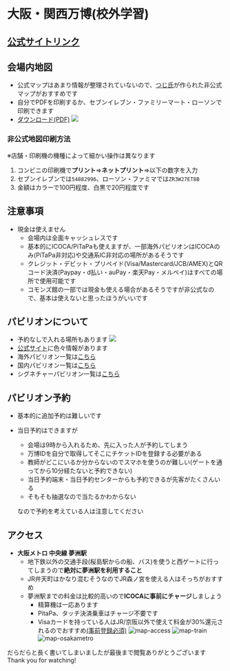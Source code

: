 # 大阪・関西万博(校外学習)

## [公式サイトリンク](https://www.expo2025.or.jp/)

## 会場内地図
- 公式マップはあまり情報が整理されていないので、[つじ氏](https://x.com/t_tsuji)が作られた非公式マップがおすすめです
- 自分でPDFを印刷するか、セブンイレブン・ファミリーマート・ローソンで印刷できます
- [ダウンロード(PDF)](https://drive.google.com/file/d/1BAgK0PikfvVpWTCGZNBWSMNUlfLklr7w/view?pli=1)
![](https://github.com/Kisaraki2021/OTH-Information-I/blob/main/expomap.png?raw=true)

### 非公式地図印刷方法
※店舗・印刷機の機種によって細かい操作は異なります
1. コンビニの印刷機で**プリント**=>**ネットプリント**=>以下の数字を入力
2. セブンイレブンでは`54882996`、ローソン・ファミマでは`ZR3W27ET8B`
3. 金額はカラーで100円程度、白黒で20円程度です


## 注意事項
- 現金は使えません
    - 会場内は全面キャッシュレスです
    - 基本的にICOCA/PiTaPaも使えますが、一部海外パビリオンはICOCAのみ(PiTaPa非対応)や交通系IC非対応の場所があるそうです
    - クレジット・デビット・プリペイド(Visa/Mastercard/JCB/AMEX)とQRコード決済(Paypay・d払い・auPay・楽天Pay・メルペイ)はすべての場所で使用可能です
    - コモンズ館の一部では現金も使える場合があるそうですが非公式なので、基本は使えないと思ったほうがいいです

## パビリオンについて
- 予約なしで入れる場所もあります
    ![](https://www.expo2025.or.jp/wp/wp-content/uploads/0517_JPMAP_NR_v11.png)
- [公式サイト](https://www.expo2025.or.jp/news/daily/)に色々情報があります
- 海外パビリオン一覧は[こちら](https://www.expo2025.or.jp/official-participant/)
- 国内パビリオン一覧は[こちら](https://www.expo2025.or.jp/domestic-pv/)
- シグネチャーパビリオン一覧は[こちら](https://www.expo2025.or.jp/project/)

## パビリオン予約
- 基本的に追加予約は難しいです
- 当日予約はできますが
    - 会場は9時から入れるため、先に入った人が予約してしまう
    - 万博IDを自分で取得してそこにチケットIDを登録する必要がある
    - 教師がどこにいるか分からないのでスマホを使うのが難しい(ゲートを通ってから10分経たないと予約できない)
    - 当日予約端末・当日予約センターからも予約できるが先客がたくさんいる
    - そもそも抽選なので当たるかわからない

    なので予約を考えている人は注意してください

## アクセス
- **大阪メトロ 中央線 夢洲駅**
    - 地下鉄以外の交通手段(桜島駅からの船、バス)を使うと西ゲートに行ってしまうので**絶対に夢洲駅を利用すること**
    - JR弁天町はかなり混むそうなのでJR森ノ宮を使える人はそっちがおすすめ
    - 夢洲駅までの料金は比較的高いので**ICOCAに事前にチャージ**しましょう
        - 精算機は一応あります
        - PitaPa、タッチ決済乗車はチャージ不要です
        - Visaカードを持っている人はJR/京阪以外で使えて料金が30%還元されるのでおすすめ[(事前登録必須)](https://www.visa.co.jp/about-visa/promotions/visapromo25apr-tokudaore.html#a83c2eeba2)
![map-access](https://www.expo2025.or.jp/wp/wp-content/themes/expo2025orjp_2022/assets/img/expo-map-index/access/img01.png)
![map-train](https://www.expo2025.or.jp/wp/wp-content/themes/expo2025orjp_2022/assets/img/expo-map-index/access/img02.png)
![map-osakametro](https://subway.osakametro.co.jp/img/osakametro_rosenzu_20250404.gif)



だらだらと長く書いてしまいましたが最後まで閲覧ありがとうございます
Thank you for watching!
